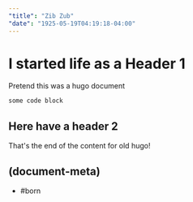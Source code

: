 ```yaml
---
"title": "Zib Zub"
"date": "1925-05-19T04:19:18-04:00"
---
```


# I started life as a Header 1

Pretend this was a hugo document

```bash
some code block
```

## Here have a header 2

That's the end of the content for old hugo!

## (document-meta)

- #born
